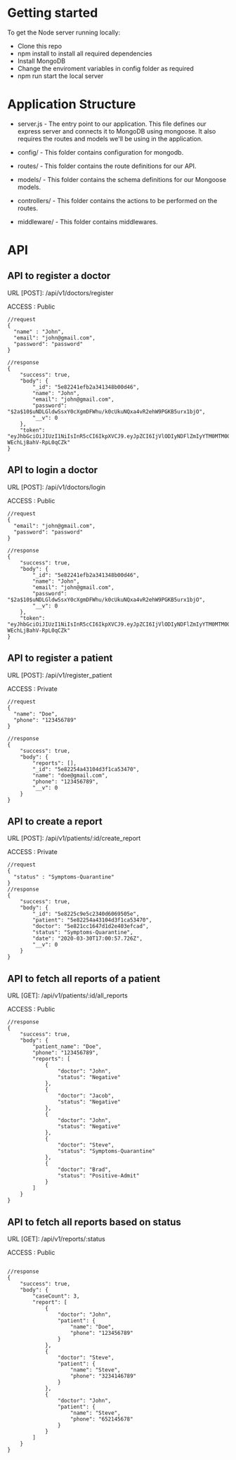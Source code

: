 # Getting started

To get the Node server running locally:

- Clone this repo
- npm install to install all required dependencies
- Install MongoDB
- Change the enviroment variables in config folder as required
- npm run start the local server

# Application Structure

- server.js - The entry point to our application. This file defines our express server and connects it to MongoDB using mongoose. It also requires the routes and models we'll be using in the application.

- config/ - This folder contains configuration for mongodb.
- routes/ - This folder contains the route definitions for our API.
- models/ - This folder contains the schema definitions for our Mongoose models.
- controllers/ - This folder contains the actions to be performed on the routes.
- middleware/ - This folder contains middlewares.

# API

## API to register a doctor

URL [POST]: /api/v1/doctors/register

ACCESS : Public

```
//request
{
  "name" : "John",
  "email": "john@gmail.com",
  "password": "password"
}

//response
{
    "success": true,
    "body": {
        "_id": "5e82241efb2a341348b00d46",
        "name": "John",
        "email": "john@gmail.com",
        "password": "$2a$10$uNDLGldwSsxY0cXgmDFWhu/k0cUkuNQxa4vR2ehW9PGKB5urx1bjO",
        "__v": 0
    },
    "token": "eyJhbGciOiJIUzI1NiIsInR5cCI6IkpXVCJ9.eyJpZCI6IjVlODIyNDFlZmIyYTM0MTM0OGIwMGQ0NiIsImlhdCI6MTU4NTU4NzIzMCwiZXhwIjoxNTg4MTc5MjMwfQ.xcN_AhtkGjghRORIhQgqS94-WEchLjBahV-RpL0qCZk"
}
```

## API to login a doctor

URL [POST]: /api/v1/doctors/login

ACCESS : Public

```
//request
{
  "email": "john@gmail.com",
  "password": "password"
}

//response
{
    "success": true,
    "body": {
        "_id": "5e82241efb2a341348b00d46",
        "name": "John",
        "email": "john@gmail.com",
        "password": "$2a$10$uNDLGldwSsxY0cXgmDFWhu/k0cUkuNQxa4vR2ehW9PGKB5urx1bjO",
        "__v": 0
    },
    "token": "eyJhbGciOiJIUzI1NiIsInR5cCI6IkpXVCJ9.eyJpZCI6IjVlODIyNDFlZmIyYTM0MTM0OGIwMGQ0NiIsImlhdCI6MTU4NTU4NzIzMCwiZXhwIjoxNTg4MTc5MjMwfQ.xcN_AhtkGjghRORIhQgqS94-WEchLjBahV-RpL0qCZk"
}
```

## API to register a patient

URL [POST]: /api/v1/register_patient

ACCESS : Private

```
//request
{
  "name": "Doe",
  "phone": "123456789"
}

//response
{
    "success": true,
    "body": {
        "reports": [],
        "_id": "5e82254a43104d3f1ca53470",
        "name": "doe@gmail.com",
        "phone": "123456789",
        "__v": 0
    }
}
```

## API to create a report

URL [POST]: /api/v1/patients/:id/create_report

ACCESS : Private

```
//request
{
  "status" : "Symptoms-Quarantine"
}
//response
{
    "success": true,
    "body": {
        "_id": "5e8225c9e5c2340d6069505e",
        "patient": "5e82254a43104d3f1ca53470",
        "doctor": "5e821cc1647d1d2e403efcad",
        "status": "Symptoms-Quarantine",
        "date": "2020-03-30T17:00:57.726Z",
        "__v": 0
    }
}
```

## API to fetch all reports of a patient

URL [GET]: /api/v1/patients/:id/all_reports

ACCESS : Public

```
//response
{
    "success": true,
    "body": {
        "patient_name": "Doe",
        "phone": "123456789",
        "reports": [
            {
                "doctor": "John",
                "status": "Negative"
            },
            {
                "doctor": "Jacob",
                "status": "Negative"
            },
            {
                "doctor": "John",
                "status": "Negative"
            },
            {
                "doctor": "Steve",
                "status": "Symptoms-Quarantine"
            },
            {
                "doctor": "Brad",
                "status": "Positive-Admit"
            }
        ]
    }
}
```

## API to fetch all reports based on status

URL [GET]: /api/v1/reports/:status

ACCESS : Public

```

//response
{
    "success": true,
    "body": {
        "caseCount": 3,
        "report": [
            {
                "doctor": "John",
                "patient": {
                    "name": "Doe",
                    "phone": "123456789"
                }
            },
            {
                "doctor": "Steve",
                "patient": {
                    "name": "Steve",
                    "phone": "3234146789"
                }
            },
            {
                "doctor": "John",
                "patient": {
                    "name": "Steve",
                    "phone": "652145678"
                }
            }
        ]
    }
}
```
